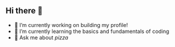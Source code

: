 ## Hi there 👋


- 🔭 I’m currently working on building my profile!
- 🌱 I’m currently learning the basics and fundamentals of coding
- 💬 Ask me about _pizza_
